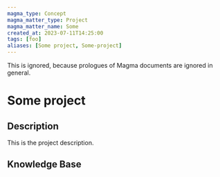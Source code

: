 ```yaml
---
magma_type: Concept
magma_matter_type: Project
magma_matter_name: Some
created_at: 2023-07-11T14:25:00
tags: [foo]
aliases: [Some project, Some-project]
---
```

This is ignored, because prologues of Magma documents are ignored in general. 

# Some project

## Description

This is the project description.

## Knowledge Base

<!--
comments are ignored
-->
